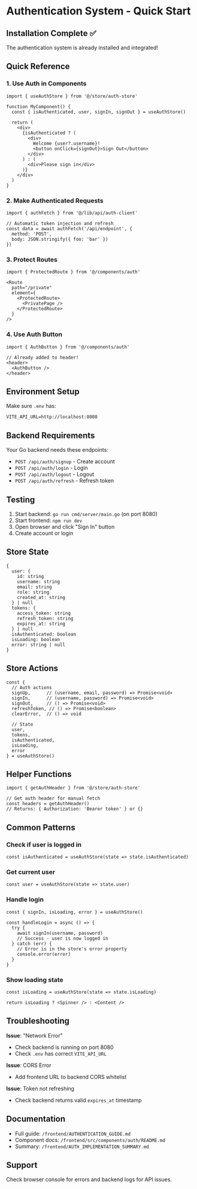 # Authentication System - Quick Start

## Installation Complete ✅

The authentication system is already installed and integrated!

## Quick Reference

### 1. Use Auth in Components

```tsx
import { useAuthStore } from '@/store/auth-store'

function MyComponent() {
  const { isAuthenticated, user, signIn, signOut } = useAuthStore()

  return (
    <div>
      {isAuthenticated ? (
        <div>
          Welcome {user?.username}!
          <button onClick={signOut}>Sign Out</button>
        </div>
      ) : (
        <div>Please sign in</div>
      )}
    </div>
  )
}
```

### 2. Make Authenticated Requests

```tsx
import { authFetch } from '@/lib/api/auth-client'

// Automatic token injection and refresh
const data = await authFetch('/api/endpoint', {
  method: 'POST',
  body: JSON.stringify({ foo: 'bar' })
})
```

### 3. Protect Routes

```tsx
import { ProtectedRoute } from '@/components/auth'

<Route
  path="/private"
  element={
    <ProtectedRoute>
      <PrivatePage />
    </ProtectedRoute>
  }
/>
```

### 4. Use Auth Button

```tsx
import { AuthButton } from '@/components/auth'

// Already added to header!
<header>
  <AuthButton />
</header>
```

## Environment Setup

Make sure `.env` has:

```env
VITE_API_URL=http://localhost:8080
```

## Backend Requirements

Your Go backend needs these endpoints:

- `POST /api/auth/signup` - Create account
- `POST /api/auth/login` - Login
- `POST /api/auth/logout` - Logout
- `POST /api/auth/refresh` - Refresh token

## Testing

1. Start backend: `go run cmd/server/main.go` (on port 8080)
2. Start frontend: `npm run dev`
3. Open browser and click "Sign In" button
4. Create account or login

## Store State

```tsx
{
  user: {
    id: string
    username: string
    email: string
    role: string
    created_at: string
  } | null
  tokens: {
    access_token: string
    refresh_token: string
    expires_at: string
  } | null
  isAuthenticated: boolean
  isLoading: boolean
  error: string | null
}
```

## Store Actions

```tsx
const {
  // Auth actions
  signUp,      // (username, email, password) => Promise<void>
  signIn,      // (username, password) => Promise<void>
  signOut,     // () => Promise<void>
  refreshToken, // () => Promise<boolean>
  clearError,  // () => void

  // State
  user,
  tokens,
  isAuthenticated,
  isLoading,
  error
} = useAuthStore()
```

## Helper Functions

```tsx
import { getAuthHeader } from '@/store/auth-store'

// Get auth header for manual fetch
const headers = getAuthHeader()
// Returns: { Authorization: 'Bearer token' } or {}
```

## Common Patterns

### Check if user is logged in

```tsx
const isAuthenticated = useAuthStore(state => state.isAuthenticated)
```

### Get current user

```tsx
const user = useAuthStore(state => state.user)
```

### Handle login

```tsx
const { signIn, isLoading, error } = useAuthStore()

const handleLogin = async () => {
  try {
    await signIn(username, password)
    // Success - user is now logged in
  } catch (err) {
    // Error is in the store's error property
    console.error(error)
  }
}
```

### Show loading state

```tsx
const isLoading = useAuthStore(state => state.isLoading)

return isLoading ? <Spinner /> : <Content />
```

## Troubleshooting

**Issue**: "Network Error"
- Check backend is running on port 8080
- Check `.env` has correct `VITE_API_URL`

**Issue**: CORS Error
- Add frontend URL to backend CORS whitelist

**Issue**: Token not refreshing
- Check backend returns valid `expires_at` timestamp

## Documentation

- Full guide: `/frontend/AUTHENTICATION_GUIDE.md`
- Component docs: `/frontend/src/components/auth/README.md`
- Summary: `/frontend/AUTH_IMPLEMENTATION_SUMMARY.md`

## Support

Check browser console for errors and backend logs for API issues.
